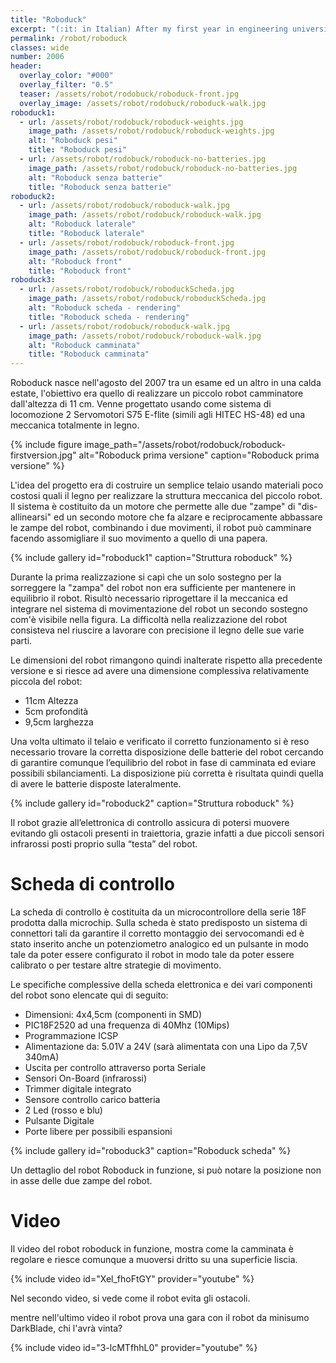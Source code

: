 ```yaml
---
title: "Roboduck"
excerpt: "(:it: in Italian) After my first year in engineering university in 2007, I was very weary. During the holidays I designed a little robot with two paws controlled by two servos. This robot controlled by a 18F4500 microchip could be obstacle avoidance little obstacle and walk autonomously."
permalink: /robot/roboduck
classes: wide
number: 2006
header:
  overlay_color: "#000"
  overlay_filter: "0.5"
  teaser: /assets/robot/rodobuck/roboduck-front.jpg
  overlay_image: /assets/robot/rodobuck/roboduck-walk.jpg
roboduck1:
  - url: /assets/robot/rodobuck/roboduck-weights.jpg
    image_path: /assets/robot/rodobuck/roboduck-weights.jpg
    alt: "Roboduck pesi"
    title: "Roboduck pesi"
  - url: /assets/robot/rodobuck/roboduck-no-batteries.jpg
    image_path: /assets/robot/rodobuck/roboduck-no-batteries.jpg
    alt: "Roboduck senza batterie"
    title: "Roboduck senza batterie"
roboduck2:
  - url: /assets/robot/rodobuck/roboduck-walk.jpg
    image_path: /assets/robot/rodobuck/roboduck-walk.jpg
    alt: "Roboduck laterale"
    title: "Roboduck laterale"
  - url: /assets/robot/rodobuck/roboduck-front.jpg
    image_path: /assets/robot/rodobuck/roboduck-front.jpg
    alt: "Roboduck front"
    title: "Roboduck front"
roboduck3:
  - url: /assets/robot/rodobuck/roboduckScheda.jpg
    image_path: /assets/robot/rodobuck/roboduckScheda.jpg
    alt: "Roboduck scheda - rendering"
    title: "Roboduck scheda - rendering"
  - url: /assets/robot/rodobuck/roboduck-walk.jpg
    image_path: /assets/robot/rodobuck/roboduck-walk.jpg
    alt: "Roboduck camminata"
    title: "Roboduck camminata"
---
```


Roboduck nasce nell'agosto del 2007 tra un esame ed un altro in una calda estate, l'obiettivo era quello di realizzare un piccolo robot camminatore dall'altezza di 11 cm. Venne progettato usando come sistema di locomozione 2 Servomotori S75 E-flite (simili agli HITEC HS-48) ed una meccanica totalmente in legno.

{% include figure image_path="/assets/robot/rodobuck/roboduck-firstversion.jpg" alt="Roboduck prima versione" caption="Roboduck prima versione" %}

L'idea del progetto era di costruire un semplice telaio usando materiali poco costosi quali il legno per realizzare la struttura meccanica del piccolo robot.  Il sistema è costituito da un motore che permette alle due "zampe" di "dis-allinearsi" ed un secondo motore che fa alzare e reciprocamente abbassare le zampe del robot, combinando i due movimenti, il robot può camminare facendo assomigliare il suo movimento a quello di una papera.

{% include gallery id="roboduck1" caption="Struttura roboduck" %}

Durante la prima realizzazione si capì che un solo sostegno per la sorreggere la "zampa" del robot non era sufficiente per mantenere in equilibrio il robot. Risultò necessario riprogettare il la meccanica ed integrare nel sistema di movimentazione del robot un secondo sostegno com'è visibile nella figura. La difficoltà nella realizzazione del robot consisteva nel riuscire a lavorare con precisione il legno delle sue varie parti.

Le dimensioni del robot rimangono quindi inalterate rispetto alla precedente versione e si riesce ad avere una dimensione complessiva relativamente piccola del robot:
* 11cm Altezza
* 5cm profondità
* 9,5cm larghezza

Una volta ultimato il telaio e verificato il corretto funzionamento si è reso necessario trovare la corretta disposizione delle batterie del robot cercando di garantire comunque l’equilibrio del robot in fase di camminata ed eviare possibili sbilanciamenti. La disposizione più corretta è risultata quindi quella di avere le batterie disposte lateralmente.

{% include gallery id="roboduck2" caption="Struttura roboduck" %}

Il robot grazie all’elettronica di controllo assicura di potersi muovere evitando gli ostacoli presenti in traiettoria, grazie infatti a due piccoli sensori infrarossi posti proprio sulla “testa” del robot.

# Scheda di controllo

La scheda di controllo è costituita da un microcontrollore della serie 18F prodotta dalla microchip. Sulla scheda è stato predisposto un sistema di connettori tali da garantire il corretto montaggio dei servocomandi ed è stato inserito anche un potenziometro analogico ed un pulsante in modo tale da poter essere configurato il robot in modo tale da poter essere calibrato o per testare altre strategie di movimento.

Le specifiche complessive della scheda elettronica e dei vari componenti del robot sono elencate qui di seguito:
* Dimensioni: 4x4,5cm (componenti in SMD)
* PIC18F2520 ad una frequenza di 40Mhz (10Mips)
* Programmazione ICSP
* Alimentazione da: 5.01V a 24V (sarà alimentata con una Lipo da 7,5V 340mA)
* Uscita per controllo attraverso porta Seriale
* Sensori On-Board (infrarossi)
* Trimmer digitale integrato
* Sensore controllo carico batteria
* 2 Led (rosso e blu)
* Pulsante Digitale
* Porte libere per possibili espansioni

{% include gallery id="roboduck3" caption="Roboduck scheda" %}

Un dettaglio del robot Roboduck in funzione, si può notare la posizione non in asse delle due zampe del robot.

# Video

Il video del robot roboduck in funzione, mostra come la camminata è regolare e riesce comunque a muoversi dritto su una superficie liscia.

{% include video id="Xel_fhoFtGY" provider="youtube" %}

Nel secondo video, si vede come il robot evita gli ostacoli.

mentre nell'ultimo video il robot prova una gara con il robot da minisumo DarkBlade, chi l'avrà vinta?

{% include video id="3-lcMTfhhL0" provider="youtube" %}